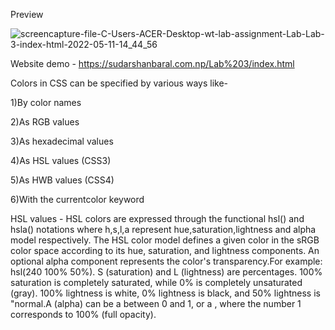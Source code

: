    Preview
  

![screencapture-file-C-Users-ACER-Desktop-wt-lab-assignment-Lab-Lab-3-index-html-2022-05-11-14_44_56](https://user-images.githubusercontent.com/75738200/167811931-263de14e-d326-44ff-a588-cfa413dab8a7.png)

Website demo - https://sudarshanbaral.com.np/Lab%203/index.html

Colors in CSS can be specified by various ways like-

1)By color names  

2)As RGB values

3)As hexadecimal values

4)As HSL values (CSS3)

5)As HWB values (CSS4)

6)With the currentcolor keyword

HSL values - HSL colors are expressed through the functional hsl() and hsla() notations where h,s,l,a represent hue,saturation,lightness and alpha model respectively. The HSL color model defines a given color in the sRGB color space according to its hue, saturation, and lightness components. An optional alpha component represents the color's transparency.For example: hsl(240 100% 50%). 
           S (saturation) and L (lightness) are percentages. 100% saturation is completely saturated, while 0% is completely unsaturated (gray). 100% lightness is white,     0% lightness is black, and 50% lightness is "normal.A (alpha) can be a <number> between 0 and 1, or a <percentage>, where the number 1 corresponds to 100% (full         opacity).
